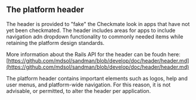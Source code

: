 ## The platform header

The header is provided to "fake" the Checkmate look in apps that have not yet been checkmated. The header includes areas for apps to include navigation adn dropdown functionality to commonly needed items while retaining the platform design standards.

More information about the Rails API for the header can be foudn here: [https://github.com/mdsol/sandman/blob/develop/doc/header/header.md](https://github.com/mdsol/sandman/blob/develop/doc/header/header.md)

The platform header contains important elements such as logos, help and user menus, and platform-wide navigation. For this reason, it is not advisable, or permitted, to alter the header per application.